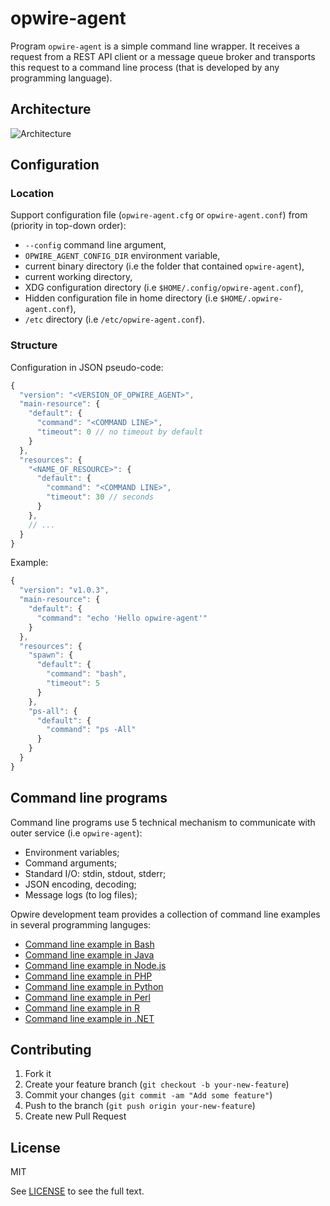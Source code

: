 # opwire-agent

Program `opwire-agent` is a simple command line wrapper. It receives a request from a REST API client or a message queue broker and transports this request to a command line process (that is developed by any programming language). 

## Architecture

![Architecture](https://raw.github.com/opwire/opwire-agent/master/docs/assets/images/arch.png)

## Configuration

### Location

Support configuration file (`opwire-agent.cfg` or `opwire-agent.conf`) from (priority in top-down order):

* `--config` command line argument,
* `OPWIRE_AGENT_CONFIG_DIR` environment variable,
* current binary directory (i.e the folder that contained `opwire-agent`),
* current working directory,
* XDG configuration directory (i.e `$HOME/.config/opwire-agent.conf`),
* Hidden configuration file in home directory (i.e `$HOME/.opwire-agent.conf`),
* `/etc` directory (i.e `/etc/opwire-agent.conf`).

### Structure

Configuration in JSON pseudo-code:

```javascript
{
  "version": "<VERSION_OF_OPWIRE_AGENT>",
  "main-resource": {
    "default": {
      "command": "<COMMAND LINE>",
      "timeout": 0 // no timeout by default
    }
  },
  "resources": {
    "<NAME_OF_RESOURCE>": {
      "default": {
        "command": "<COMMAND LINE>",
        "timeout": 30 // seconds
      }
    },
    // ...
  }
}
```

Example:

```javascript
{
  "version": "v1.0.3",
  "main-resource": {
    "default": {
      "command": "echo 'Hello opwire-agent'"
    }
  },
  "resources": {
    "spawn": {
      "default": {
        "command": "bash",
        "timeout": 5
      }
    },
    "ps-all": {
      "default": {
        "command": "ps -All"
      }
    }
  }
}
```

## Command line programs

Command line programs use 5 technical mechanism to communicate with outer service (i.e `opwire-agent`):

* Environment variables;
* Command arguments;
* Standard I/O: stdin, stdout, stderr;
* JSON encoding, decoding;
* Message logs (to log files);

Opwire development team provides a collection of command line examples in several programming languges:

* [Command line example in Bash](https://github.com/opwire/sample-cmdline-bash)
* [Command line example in Java](https://github.com/opwire/sample-cmdline-java)
* [Command line example in Node.js](https://github.com/opwire/sample-cmdline-node)
* [Command line example in PHP](https://github.com/opwire/sample-cmdline-php)
* [Command line example in Python](https://github.com/opwire/sample-cmdline-python)
* [Command line example in Perl](https://github.com/opwire/sample-cmdline-perl)
* [Command line example in R](https://github.com/opwire/sample-cmdline-R)
* [Command line example in .NET](https://github.com/opwire/sample-cmdline-dotnet)

## Contributing

1. Fork it
2. Create your feature branch (`git checkout -b your-new-feature`)
3. Commit your changes (`git commit -am "Add some feature"`)
4. Push to the branch (`git push origin your-new-feature`)
5. Create new Pull Request

## License

MIT

See [LICENSE](LICENSE) to see the full text.
